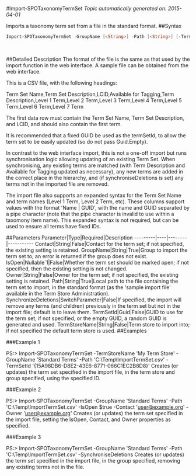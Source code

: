 #Import-SPOTaxonomyTermSet
*Topic automatically generated on: 2015-04-01*

Imports a taxonomy term set from a file in the standard format.
##Syntax
```powershell
Import-SPOTaxonomyTermSet -GroupName [<String>] -Path [<String>] [-TermSetId [<Guid>]] [-SynchronizeDeletions [<SwitchParameter>]] [-IsOpen [<Nullable`1>]] [-Contact [<String>]] [-Owner [<String>]] [-TermStoreName [<String>]]
```
&nbsp;

##Detailed Description
The format of the file is the same as that used by the import function in the web interface. A sample file can be obtained from the web interface.

This is a CSV file, with the following headings:

  Term Set Name,Term Set Description,LCID,Available for Tagging,Term Description,Level 1 Term,Level 2 Term,Level 3 Term,Level 4 Term,Level 5 Term,Level 6 Term,Level 7 Term

The first data row must contain the Term Set Name, Term Set Description, and LCID, and should also contain the first term. 

It is recommended that a fixed GUID be used as the termSetId, to allow the term set to be easily updated (so do not pass Guid.Empty).

In contrast to the web interface import, this is not a one-off import but runs synchronisation logic allowing updating of an existing Term Set. When synchronising, any existing terms are matched (with Term Description and Available for Tagging updated as necessary), any new terms are added in the correct place in the hierarchy, and (if synchroniseDeletions is set) any terms not in the imported file are removed.

The import file also supports an expanded syntax for the Term Set Name and term names (Level 1 Term, Level 2 Term, etc). These columns support values with the format 'Name | GUID', with the name and GUID separated by a pipe character (note that the pipe character is invalid to use within a taxomony item name). This expanded syntax is not required, but can be used to ensure all terms have fixed IDs.

##Parameters
Parameter|Type|Required|Description
---------|----|--------|-----------
Contact|String|False|Contact for the term set; if not specified, the existing setting is retained.
GroupName|String|True|Group to import the term set to; an error is returned if the group does not exist.
IsOpen|Nullable`1|False|Whether the term set should be marked open; if not specified, then the existing setting is not changed.
Owner|String|False|Owner for the term set; if not specified, the existing setting is retained.
Path|String|True|Local path to the file containing the term set to import, in the standard format (as the 'sample import file' available in the Term Store Administration).
SynchronizeDeletions|SwitchParameter|False|If specified, the import will remove any terms (and children) previously in the term set but not in the import file; default is to leave them.
TermSetId|Guid|False|GUID to use for the term set; if not specified, or the empty GUID, a random GUID is generated and used.
TermStoreName|String|False|Term store to import into; if not specified the default term store is used.
##Examples

###Example 1
    
PS:> Import-SPOTaxonomyTermSet -TermStoreName 'My Term Store' -GroupName 'Standard Terms' -Path 'C:\\Temp\\ImportTermSet.csv' -TermSetId '{15A98DB6-D8E2-43E6-8771-066C1EC2B8D8}' 
Creates (or updates) the term set specified in the import file, in the term store and group specified, using the specified ID.

###Example 2
    
PS:> Import-SPOTaxonomyTermSet -GroupName 'Standard Terms' -Path 'C:\\Temp\\ImportTermSet.csv' -IsOpen $true -Contact 'user@example.org' -Owner 'user@example.org'
Creates (or updates) the term set specified in the import file, setting the IsOpen, Contact, and Owner properties as specified.

###Example 3
    
PS:> Import-SPOTaxonomyTermSet -GroupName 'Standard Terms' -Path 'C:\\Temp\\ImportTermSet.csv' -SynchroniseDeletions
Creates (or updates) the term set specified in the import file, in the group specified, removing any existing terms not in the file.
